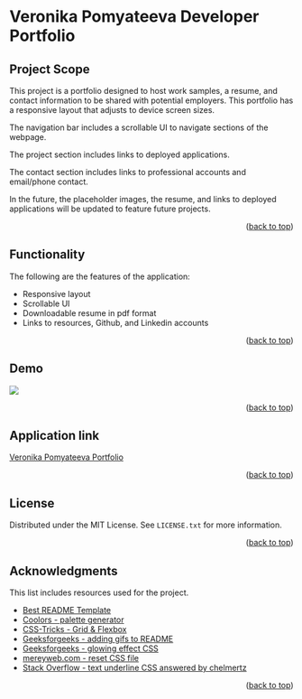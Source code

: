 # Veronika Pomyateeva Developer Portfolio

## Project Scope

This project is a portfolio designed to host work samples, a resume, and contact information to be shared with potential employers. This portfolio has a responsive layout that adjusts to device screen sizes. 

The navigation bar includes a scrollable UI to navigate sections of the webpage. 

The project section includes links to deployed applications. 

The contact section includes links to professional accounts and email/phone contact. 

In the future, the placeholder images, the resume, and links to deployed applications will be updated to feature future projects.

<p align="right">(<a href="#veronika-pomyateeva-developer-portfolio">back to top</a>)</p>

## Functionality 

The following are the features of the application:
- Responsive layout
- Scrollable UI 
- Downloadable resume in pdf format 
- Links to resources, Github, and Linkedin accounts 

<p align="right">(<a href="#veronika-pomyateeva-developer-portfolio">back to top</a>)</p>

## Demo 

![](./assets/Veronika%20Pomyateeva%20_%20Portfolio%20(1).gif)

<p align="right">(<a href="#veronika-pomyateeva-developer-portfolio">back to top</a>)</p>

## Application link

[Veronika Pomyateeva Portfolio](https://veronika-pomy.github.io/Veronika-Pomyateeva-Portfolio/)

<p align="right">(<a href="#veronika-pomyateeva-developer-portfolio">back to top</a>)</p>

## License

Distributed under the MIT License. See `LICENSE.txt` for more information.

<p align="right">(<a href="#veronika-pomyateeva-developer-portfolio">back to top</a>)</p>

## Acknowledgments

This list includes resources used for the project. 

- [Best README Template](https://github.com/othneildrew/Best-README-Template/blob/master/README.md)
- [Coolors - palette generator](https://coolors.co/)
- [CSS-Tricks - Grid & Flexbox](https://css-tricks.com/)
- [Geeksforgeeks - adding gifs to README](https://www.geeksforgeeks.org/how-to-add-gifs-on-readme-md-file-in-a-github-repository/)
- [Geeksforgeeks - glowing effect CSS](https://www.geeksforgeeks.org/apply-glowing-effect-to-the-image-using-html-and-css/)
- [mereyweb.com - reset CSS file](https://meyerweb.com/eric/tools/css/reset/)
- [Stack Overflow - text underline CSS answered by chelmertz](https://stackoverflow.com/questions/1734618/how-to-increase-the-gap-between-text-and-underlining-in-css)

<p align="right">(<a href="#veronika-pomyateeva-developer-portfolio">back to top</a>)</p>